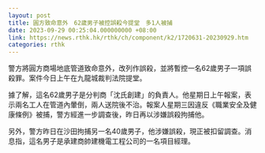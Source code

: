 ```yaml
---
layout: post
title: 圓方致命意外　62歲男子被控誤殺今提堂　多1人被捕
date: 2023-09-29 00:25:04.000000000 +08:00
link: https://news.rthk.hk/rthk/ch/component/k2/1720631-20230929.htm
categories: rthk
---
```


警方將圓方商場地底管道致命意外，改列作誤殺，並將暫控一名62歲男子一項誤殺罪。案件今日上午在九龍城裁判法院提堂。

據了解，這名62歲男子是分判商「沈氏創建」的負責人。他星期日上午報案，表示兩名工人在管道內暈倒，兩人送院後不治。報案人星期三因違反《職業安全及健康條例》被捕，警方經進一步調查後，昨日再以涉嫌誤殺拘捕他。

另外，警方昨日在沙田拘捕另一名40歲男子，他涉嫌誤殺，現正被扣留調查。消息指，這名男子是承建商帥建機電工程公司的一名項目經理。
